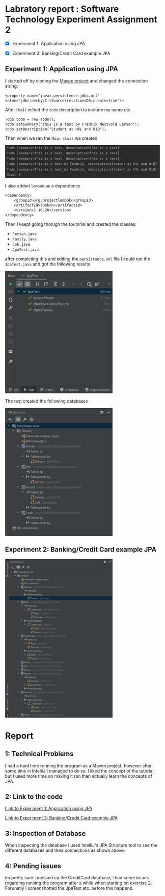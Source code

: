 # Labratory report : Software Technology Experiment Assignment 2
 - [x] Experiment 1: Application using JPA
 - [x] Experiment 2: Banking/Credit Card example JPA


## Experiment 1: Application using JPA
I started off by cloning the [Maven project](https://github.com/timKraeuter/dat250-jpa-example) and changed the connection string:

``` 
<property name="javax.persistence.jdbc.url" value="jdbc:derby:C:\Source\relationsDB;create=true"/>
```

After that I edited the `todo` description to include my name etc.

```
Todo todo = new Todo();
todo.setSummary("This is a test by Fredrik Nestvold Larsen");
todo.setDescription("Student at HVL and UiB");
```

Then when we ran the `Main class` we created

<img src="extra\Tabell.JPG" width="600">

I also added `lombok` as a dependency

```
<dependency>
    <groupId>org.projectlombok</groupId>
    <artifactId>lombok</artifactId>
    <version>1.16.20</version>
</dependency>
```

Then I keept going thorugh the toutorial and created the classes:
 * `Person.java`
 * `Family.java`
 * `Job.java`
 * `JpaTest.java`

after completing this and editing the `persistence.xml` file I could run the `JpaTest.java` and got the following results

<img src="extra\test.JPG" width="350">

The test created the following databases

<img src="extra\JPA.JPG" width="350">


## Experiment 2: Banking/Credit Card example JPA
<img src="extra\creditcard.JPG" width="350">

# Report

## 1: Technical Problems
I had a hard time running the program as a Maven project, however after some time in IntelliJ I managed to do so. I liked the concept of the tutorial, but I used more time on making it run than actually learn the concepts of JPA.

## 2: Link to the code 
[Link to Experiment 1: Application using JPA](https://github.com/Nestvold/expass2/tree/master/eclipselink/jpa-basic/src/main/java/no/hvl/dat250/jpa/basicexample)

[Link to Experiment 2: Banking/Credit Card example JPA](https://github.com/Nestvold/expass2/tree/master/eclipselink/jpa-basic/src/main/java/no/hvl/dat250/jpa/creditCard)

## 3: Inspection of Database
When inspecting the database I used IntelliJ's JPA Structure tool to see the different databases and their connections as shown above.

## 4: Pending issues 
Im pretty sure I messed up the CreditCard database, I had some issues regarding running the program after a while when starting on exercise 2. Forunatly I screenshotted the JpaTest etc. before this happend. 